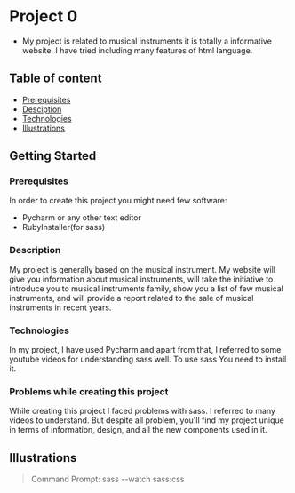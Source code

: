 # Project 0
* My project is related to musical instruments it is totally a informative website. I have tried including many features of html language.
## Table of content
* [Prerequisites](#Prerequisites)
* [Desciption](#Description)
* [Technologies](#Technologies)
* [Illustrations](#Illustrations)
## Getting Started
### Prerequisites
In order to create this project you might need few software:
* Pycharm or any other text editor
* RubyInstaller(for sass)
### Description
My project is generally based on the musical instrument. My website will give you information about musical instruments, will take the initiative to introduce you to musical instruments family, show you a list of few musical instruments, and will provide a report related to the sale of musical instruments in recent years.
### Technologies 
In my project, I have used Pycharm and apart from that, I referred to some youtube videos for understanding sass well. To use sass You need to install it.
### Problems while creating this project
While creating this project I faced problems with sass. I referred to many videos to understand. But despite all problem, you'll find my project unique in terms of information, design, and all the new components used in it.
## Illustrations
> Command Prompt:
> sass --watch sass:css   
